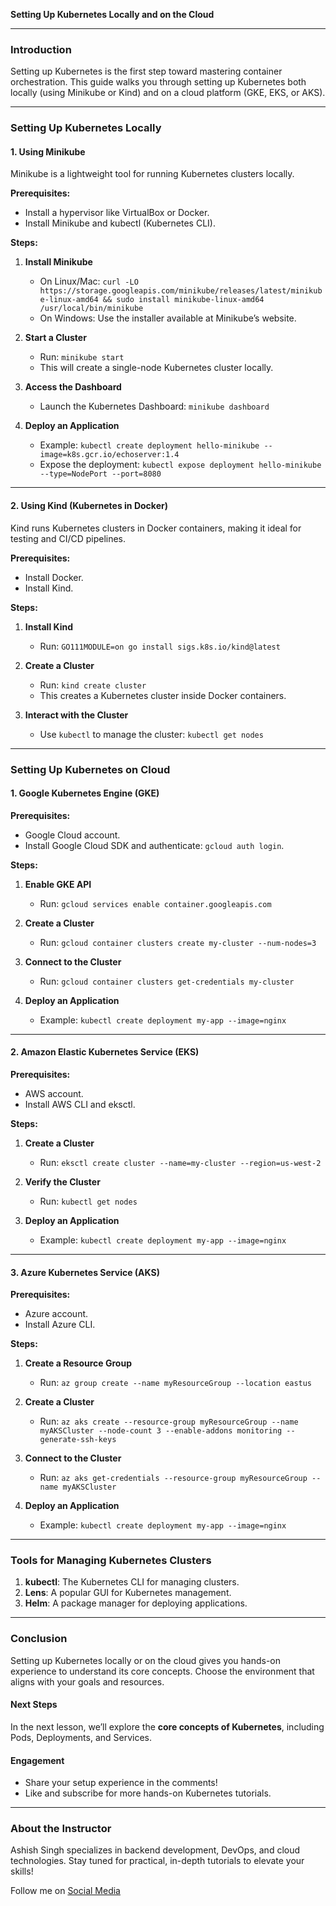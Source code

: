 **Setting Up Kubernetes Locally and on the Cloud**

---

### **Introduction**
Setting up Kubernetes is the first step toward mastering container orchestration. This guide walks you through setting up Kubernetes both locally (using Minikube or Kind) and on a cloud platform (GKE, EKS, or AKS).

---

### **Setting Up Kubernetes Locally**

#### **1. Using Minikube**
Minikube is a lightweight tool for running Kubernetes clusters locally.

**Prerequisites:**
- Install a hypervisor like VirtualBox or Docker.
- Install Minikube and kubectl (Kubernetes CLI).

**Steps:**
1. **Install Minikube**
   - On Linux/Mac: `curl -LO https://storage.googleapis.com/minikube/releases/latest/minikube-linux-amd64 && sudo install minikube-linux-amd64 /usr/local/bin/minikube`
   - On Windows: Use the installer available at Minikube’s website.

2. **Start a Cluster**
   - Run: `minikube start`
   - This will create a single-node Kubernetes cluster locally.

3. **Access the Dashboard**
   - Launch the Kubernetes Dashboard: `minikube dashboard`

4. **Deploy an Application**
   - Example: `kubectl create deployment hello-minikube --image=k8s.gcr.io/echoserver:1.4`
   - Expose the deployment: `kubectl expose deployment hello-minikube --type=NodePort --port=8080`

---

#### **2. Using Kind (Kubernetes in Docker)**
Kind runs Kubernetes clusters in Docker containers, making it ideal for testing and CI/CD pipelines.

**Prerequisites:**
- Install Docker.
- Install Kind.

**Steps:**
1. **Install Kind**
   - Run: `GO111MODULE=on go install sigs.k8s.io/kind@latest`

2. **Create a Cluster**
   - Run: `kind create cluster`
   - This creates a Kubernetes cluster inside Docker containers.

3. **Interact with the Cluster**
   - Use `kubectl` to manage the cluster: `kubectl get nodes`

---

### **Setting Up Kubernetes on Cloud**

#### **1. Google Kubernetes Engine (GKE)**

**Prerequisites:**
- Google Cloud account.
- Install Google Cloud SDK and authenticate: `gcloud auth login`.

**Steps:**
1. **Enable GKE API**
   - Run: `gcloud services enable container.googleapis.com`

2. **Create a Cluster**
   - Run: `gcloud container clusters create my-cluster --num-nodes=3`

3. **Connect to the Cluster**
   - Run: `gcloud container clusters get-credentials my-cluster`

4. **Deploy an Application**
   - Example: `kubectl create deployment my-app --image=nginx`

---

#### **2. Amazon Elastic Kubernetes Service (EKS)**

**Prerequisites:**
- AWS account.
- Install AWS CLI and eksctl.

**Steps:**
1. **Create a Cluster**
   - Run: `eksctl create cluster --name=my-cluster --region=us-west-2`

2. **Verify the Cluster**
   - Run: `kubectl get nodes`

3. **Deploy an Application**
   - Example: `kubectl create deployment my-app --image=nginx`

---

#### **3. Azure Kubernetes Service (AKS)**

**Prerequisites:**
- Azure account.
- Install Azure CLI.

**Steps:**
1. **Create a Resource Group**
   - Run: `az group create --name myResourceGroup --location eastus`

2. **Create a Cluster**
   - Run: `az aks create --resource-group myResourceGroup --name myAKSCluster --node-count 3 --enable-addons monitoring --generate-ssh-keys`

3. **Connect to the Cluster**
   - Run: `az aks get-credentials --resource-group myResourceGroup --name myAKSCluster`

4. **Deploy an Application**
   - Example: `kubectl create deployment my-app --image=nginx`

---

### **Tools for Managing Kubernetes Clusters**
1. **kubectl**: The Kubernetes CLI for managing clusters.
2. **Lens**: A popular GUI for Kubernetes management.
3. **Helm**: A package manager for deploying applications.

---

### **Conclusion**
Setting up Kubernetes locally or on the cloud gives you hands-on experience to understand its core concepts. Choose the environment that aligns with your goals and resources.

#### **Next Steps**
In the next lesson, we’ll explore the **core concepts of Kubernetes**, including Pods, Deployments, and Services.

#### **Engagement**
- Share your setup experience in the comments!
- Like and subscribe for more hands-on Kubernetes tutorials.

---

### **About the Instructor**
Ashish Singh specializes in backend development, DevOps, and cloud technologies. Stay tuned for practical, in-depth tutorials to elevate your skills!

Follow me on [Social Media](https://ashishsingh.in/social-media/)
